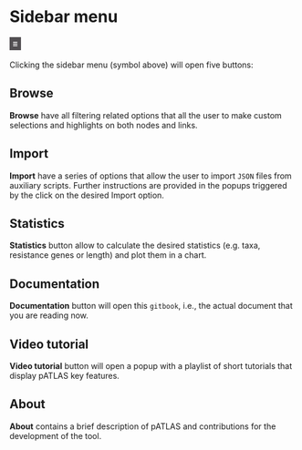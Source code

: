 # Sidebar menu

<img src="gitbook/images/sidebarmenu.png" alt="sidebar" style="width: 20px;"/>


Clicking the sidebar menu (symbol above) will open five buttons:

## Browse

**Browse** have all filtering related options that all the user to
make custom selections and highlights on both nodes and links.

## Import

**Import** have a series of options that allow the user to import `JSON`
files from auxiliary scripts. Further instructions are provided in the
popups triggered by the click on the desired Import option.

## Statistics

**Statistics** button allow to calculate the desired statistics (e.g.
taxa, resistance genes or length) and plot them in a chart.

## Documentation

**Documentation** button will open this `gitbook`, i.e., the actual
document that you are reading now.

## Video tutorial

**Video tutorial** button will open a popup with a playlist of short
tutorials that display pATLAS key features.

## About

**About** contains a brief description of pATLAS and contributions for
the development of the tool.
